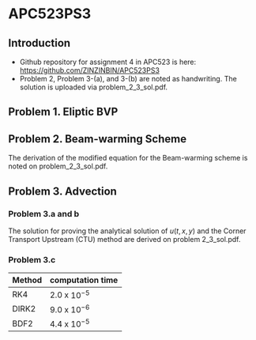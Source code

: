 # APC523PS3
## Introduction
- Github repository for assignment 4 in APC523 is here: <a href = "https://github.com/ZINZINBIN/APC523PS4">https://github.com/ZINZINBIN/APC523PS3</a>
- Problem 2, Problem 3-(a), and 3-(b) are noted as handwriting. The solution is uploaded via problem_2_3_sol.pdf.

<script type="text/javascript" src="http://cdn.mathjax.org/mathjax/latest/MathJax.js?config=TeX-AMS-MML_HTMLorMML"></script>
<script type="text/x-mathjax-config">
  MathJax.Hub.Config({ tex2jax: {inlineMath: [['$', '$']]}, messageStyle: "none" });
</script>

## Problem 1. Eliptic BVP

## Problem 2. Beam-warming Scheme
The derivation of the modified equation for the Beam-warming scheme is noted on problem_2_3_sol.pdf.

## Problem 3. Advection
### Problem 3.a and b
The solution for proving the analytical solution of $u(t,x,y)$ and the Corner Transport Upstream (CTU) method are derived on problem 2_3_sol.pdf.

### Problem 3.c


|  Method           | computation time            |
| -------------     | -------------               | 
|  RK4              |     2.0 x $10^{-5}$         | 
|  DIRK2            |     9.0 x $10^{-6}$         | 
|  BDF2             |     4.4 x $10^{-5}$         |